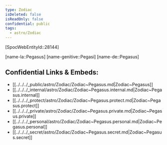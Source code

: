 ```yaml
---
type: Zodiac
isDeleted: false
isReadOnly: false
confidential: public
tags:
  - astro/Zodiac
---
```


[SpocWebEntityId::28144]



[name-la::Pegasus]
[name-genitive::Pegasi]
[name-de::Pegasus]


## Confidential Links & Embeds: 
- [[../../../_public/astro/Zodiac/Zodiac~Pegasus.md|Zodiac~Pegasus]] 
- [[../../../_internal/astro/Zodiac/Zodiac~Pegasus.internal.md|Zodiac~Pegasus.internal]] 
- [[../../../_protect/astro/Zodiac/Zodiac~Pegasus.protect.md|Zodiac~Pegasus.protect]] 
- [[../../../_private/astro/Zodiac/Zodiac~Pegasus.private.md|Zodiac~Pegasus.private]] 
- [[../../../_personal/astro/Zodiac/Zodiac~Pegasus.personal.md|Zodiac~Pegasus.personal]] 
- [[../../../_secret/astro/Zodiac/Zodiac~Pegasus.secret.md|Zodiac~Pegasus.secret]] 
